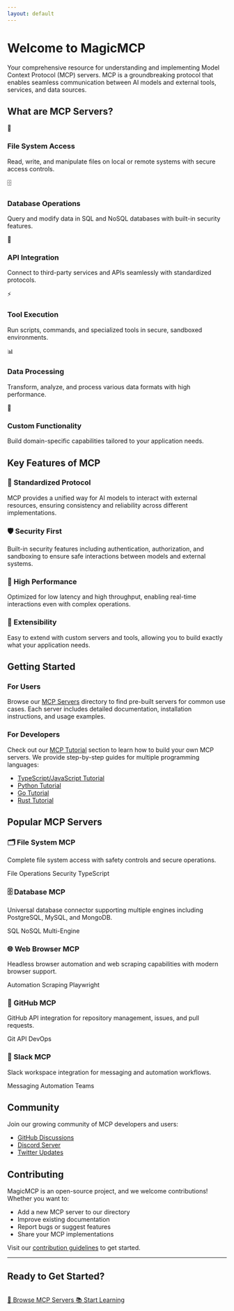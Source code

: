 ```yaml
---
layout: default
---
```


<div class="hero-section">
  <h1 class="hero-title animate-fade-in">Welcome to MagicMCP</h1>
  <p class="hero-subtitle animate-fade-in">Your comprehensive resource for understanding and implementing Model Context Protocol (MCP) servers. MCP is a groundbreaking protocol that enables seamless communication between AI models and external tools, services, and data sources.</p>
</div>

## What are MCP Servers?

<div class="feature-grid">
  <div class="feature-card animate-fade-in">
    <span class="feature-icon">📁</span>
    <h3 class="feature-title">File System Access</h3>
    <p class="feature-description">Read, write, and manipulate files on local or remote systems with secure access controls.</p>
  </div>
  
  <div class="feature-card animate-fade-in">
    <span class="feature-icon">🗄️</span>
    <h3 class="feature-title">Database Operations</h3>
    <p class="feature-description">Query and modify data in SQL and NoSQL databases with built-in security features.</p>
  </div>
  
  <div class="feature-card animate-fade-in">
    <span class="feature-icon">🔗</span>
    <h3 class="feature-title">API Integration</h3>
    <p class="feature-description">Connect to third-party services and APIs seamlessly with standardized protocols.</p>
  </div>
  
  <div class="feature-card animate-fade-in">
    <span class="feature-icon">⚡</span>
    <h3 class="feature-title">Tool Execution</h3>
    <p class="feature-description">Run scripts, commands, and specialized tools in secure, sandboxed environments.</p>
  </div>
  
  <div class="feature-card animate-fade-in">
    <span class="feature-icon">📊</span>
    <h3 class="feature-title">Data Processing</h3>
    <p class="feature-description">Transform, analyze, and process various data formats with high performance.</p>
  </div>
  
  <div class="feature-card animate-fade-in">
    <span class="feature-icon">🎯</span>
    <h3 class="feature-title">Custom Functionality</h3>
    <p class="feature-description">Build domain-specific capabilities tailored to your application needs.</p>
  </div>
</div>

## Key Features of MCP

### 🔌 Standardized Protocol
MCP provides a unified way for AI models to interact with external resources, ensuring consistency and reliability across different implementations.

### 🛡️ Security First
Built-in security features including authentication, authorization, and sandboxing to ensure safe interactions between models and external systems.

### 🚀 High Performance
Optimized for low latency and high throughput, enabling real-time interactions even with complex operations.

### 🔧 Extensibility
Easy to extend with custom servers and tools, allowing you to build exactly what your application needs.

## Getting Started

### For Users
Browse our [MCP Servers](/mcp-servers/) directory to find pre-built servers for common use cases. Each server includes detailed documentation, installation instructions, and usage examples.

### For Developers
Check out our [MCP Tutorial](/tutorials/) section to learn how to build your own MCP servers. We provide step-by-step guides for multiple programming languages:

- [TypeScript/JavaScript Tutorial](/tutorials/typescript-tutorial/)
- [Python Tutorial](/tutorials/python-tutorial/)
- [Go Tutorial](/tutorials/go-tutorial/)
- [Rust Tutorial](/tutorials/rust-tutorial/)

## Popular MCP Servers

<div class="server-list">
  <div class="server-card">
    <h3 class="server-title">🗂️ File System MCP</h3>
    <p class="server-description">Complete file system access with safety controls and secure operations.</p>
    <div class="server-tags">
      <span class="tag">File Operations</span>
      <span class="tag">Security</span>
      <span class="tag">TypeScript</span>
    </div>
  </div>
  
  <div class="server-card">
    <h3 class="server-title">🗄️ Database MCP</h3>
    <p class="server-description">Universal database connector supporting multiple engines including PostgreSQL, MySQL, and MongoDB.</p>
    <div class="server-tags">
      <span class="tag">SQL</span>
      <span class="tag">NoSQL</span>
      <span class="tag">Multi-Engine</span>
    </div>
  </div>
  
  <div class="server-card">
    <h3 class="server-title">🌐 Web Browser MCP</h3>
    <p class="server-description">Headless browser automation and web scraping capabilities with modern browser support.</p>
    <div class="server-tags">
      <span class="tag">Automation</span>
      <span class="tag">Scraping</span>
      <span class="tag">Playwright</span>
    </div>
  </div>
  
  <div class="server-card">
    <h3 class="server-title">🐙 GitHub MCP</h3>
    <p class="server-description">GitHub API integration for repository management, issues, and pull requests.</p>
    <div class="server-tags">
      <span class="tag">Git</span>
      <span class="tag">API</span>
      <span class="tag">DevOps</span>
    </div>
  </div>
  
  <div class="server-card">
    <h3 class="server-title">💬 Slack MCP</h3>
    <p class="server-description">Slack workspace integration for messaging and automation workflows.</p>
    <div class="server-tags">
      <span class="tag">Messaging</span>
      <span class="tag">Automation</span>
      <span class="tag">Teams</span>
    </div>
  </div>
</div>

## Community

Join our growing community of MCP developers and users:

- [GitHub Discussions](https://github.com/magicmcp/community/discussions)
- [Discord Server](https://discord.gg/magicmcp)
- [Twitter Updates](https://twitter.com/magicmcp)

## Contributing

MagicMCP is an open-source project, and we welcome contributions! Whether you want to:

- Add a new MCP server to our directory
- Improve existing documentation
- Report bugs or suggest features
- Share your MCP implementations

Visit our [contribution guidelines](https://github.com/magicmcp/mcp-servers/blob/main/CONTRIBUTING.md) to get started.

---

<div class="cta-section">
  <h2 style="margin-bottom: 2rem; color: var(--primary-color);">Ready to Get Started?</h2>
  <a href="/mcp-servers/" class="btn btn-primary">
    🚀 Browse MCP Servers
  </a>
  <a href="/tutorials/" class="btn btn-secondary">
    📚 Start Learning
  </a>
</div>